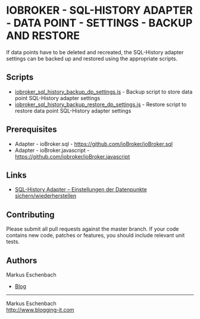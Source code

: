 # IOBROKER - SQL-HISTORY ADAPTER - DATA POINT - SETTINGS - BACKUP AND RESTORE

 If data points have to be deleted and recreated, the SQL-History adapter
 settings can be backed up and restored using the appropriate scripts.


## Scripts

* [iobroker_sql_history_backup_dp_settings.js](iobroker_sql_history_backup_dp_settings.js) - Backup script to store data point SQL-History adapter settings
* [iobroker_sql_history_backup_restore_dp_settings.js](iobroker_sql_history_backup_restore_dp_settings.js) - Restore script to restore data point SQL-History adapter settings


## Prerequisites
 * Adapter - ioBroker.sql - https://github.com/ioBroker/ioBroker.sql
 * Adapter - ioBroker.javascript - https://github.com/iobroker/ioBroker.javascript


## Links
 * [SQL-History Adapter – Einstellungen der Datenpunkte sichern/wiederherstellen](https://www.blogging-it.com/sql-history-adapter-einstellungen-der-datenpunkte-sichern-wiederherstellen/hausautomatisierung-smart-home/iobroker/skripte-und-logiken.html)


## Contributing

Please submit all pull requests against the master branch. If your code contains new code, patches or features, you should include relevant unit tests.


## Authors

Markus Eschenbach

* [Blog](http://www.blogging-it.com)


----------------------------------

Markus Eschenbach  
http://www.blogging-it.com
